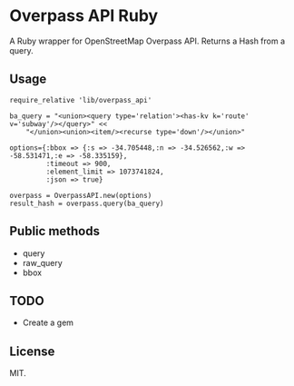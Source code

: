 Overpass API Ruby
=================

A Ruby wrapper for OpenStreetMap Overpass API. Returns a Hash from a query.

Usage
-----

```
require_relative 'lib/overpass_api'

ba_query = "<union><query type='relation'><has-kv k='route' v='subway'/></query>" <<
    "</union><union><item/><recurse type='down'/></union>"

options={:bbox => {:s => -34.705448,:n => -34.526562,:w => -58.531471,:e => -58.335159},
         :timeout => 900,
         :element_limit => 1073741824,
         :json => true}

overpass = OverpassAPI.new(options)
result_hash = overpass.query(ba_query)
```

Public methods
--------------

* query
* raw_query
* bbox

TODO
----
* Create a gem

License
-------
MIT.